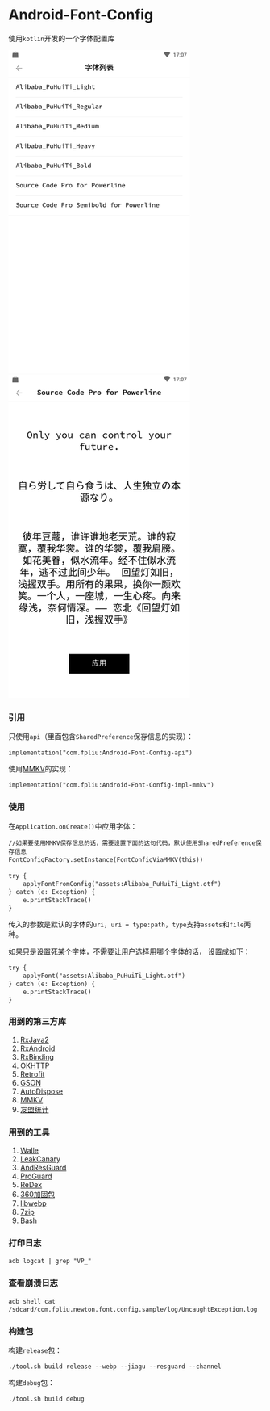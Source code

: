 # Android-Font-Config
使用`kotlin`开发的一个字体配置库


<img src="images/1.png" width="360" height="640" alt="效果图1" />
<img src="images/2.png" width="360" height="640" alt="效果图2" />


### 引用
只使用`api`（里面包含`SharedPreference`保存信息的实现）：
```
implementation("com.fpliu:Android-Font-Config-api")
```
使用[MMKV](https://github.com/Tencent/MMKV)的实现：
```
implementation("com.fpliu:Android-Font-Config-impl-mmkv")
```

### 使用
在`Application.onCreate()`中应用字体：
```
//如果要使用MMKV保存信息的话，需要设置下面的这句代码，默认使用SharedPreference保存信息
FontConfigFactory.setInstance(FontConfigViaMMKV(this))

try {
    applyFontFromConfig("assets:Alibaba_PuHuiTi_Light.otf")
} catch (e: Exception) {
    e.printStackTrace()
}
```
传入的参数是默认的字体的`uri`，`uri = type:path`，`type`支持`assets`和`file`两种。


如果只是设置死某个字体，不需要让用户选择用哪个字体的话，
设置成如下：
```
try {
    applyFont("assets:Alibaba_PuHuiTi_Light.otf")
} catch (e: Exception) {
    e.printStackTrace()
}
```


### 用到的第三方库
1. [RxJava2](https://github.com/ReactiveX/RxJava)
2. [RxAndroid](https://github.com/ReactiveX/RxAndroid)
3. [RxBinding](https://github.com/JakeWharton/RxBinding)
4. [OKHTTP](https://github.com/square/okhttp)
5. [Retrofit](https://github.com/square/retrofit)
6. [GSON](https://github.com/google/gson)
7. [AutoDispose](https://github.com/uber/AutoDispose)
8. [MMKV](https://github.com/Tencent/MMKV)
9. [友盟统计](https://jcenter.bintray.com/com/umeng/)

### 用到的工具
1. [Walle](https://github.com/Meituan-Dianping/walle) 
2. [LeakCanary](https://github.com/square/leakcanary)
3. [AndResGuard](https://github.com/shwenzhang/AndResGuard)
4. [ProGuard](http://blog.fpliu.com/it/software/ProGuard)
5. [ReDex](http://blog.fpliu.com/it/software/ReDex)
6. [360加固包](http://blog.fpliu.com/it/software/360加固保)
7. [libwebp](http://blog.fpliu.com/it/software/libwebp)
8. [7zip](http://blog.fpliu.com/it/software/p7zip)
9. [Bash](http://blog.fpliu.com/it/software/GNU/Bash)

### 打印日志
```
adb logcat | grep "VP_"
```

### 查看崩溃日志
```
adb shell cat /sdcard/com.fpliu.newton.font.config.sample/log/UncaughtException.log
```

### 构建包
构建`release`包：
```
./tool.sh build release --webp --jiagu --resguard --channel
```
构建`debug`包：
```
./tool.sh build debug
```
